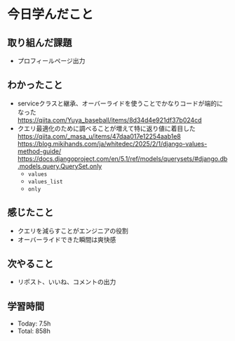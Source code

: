 # 今日学んだこと
## 取り組んだ課題
- プロフィールページ出力
## わかったこと
- serviceクラスと継承、オーバーライドを使うことでかなりコードが端的になった<br>https://qiita.com/Yuya_baseball/items/8d34d4e921df37b024cd
- クエリ最適化のために調べることが増えて特に返り値に着目した<br>https://qiita.com/_masa_u/items/47daa017e12254aab1e8<br>https://blog.mikihands.com/ja/whitedec/2025/2/1/django-values-method-guide/<br>https://docs.djangoproject.com/en/5.1/ref/models/querysets/#django.db.models.query.QuerySet.only
    - `values`
    - `values_list`
    - `only`
## 感じたこと
- クエリを減らすことがエンジニアの役割
- オーバーライドできた瞬間は爽快感
## 次やること
- リポスト、いいね、コメントの出力
## 学習時間
- Today: 7.5h
- Total: 858h